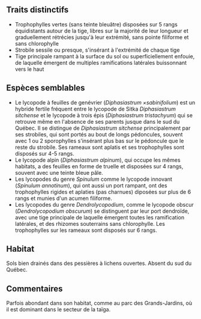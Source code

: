 
<!--
1-https://www.inaturalist.org/observations/229804372
1-https://www.inaturalist.org/observations/68989582
1-https://www.inaturalist.org/observations/139324348
2-https://www.inaturalist.org/observations/139324348
1-https://www.inaturalist.org/observations/31444485
1-https://www.inaturalist.org/observations/68416670
2-https://www.inaturalist.org/observations/89381672
1-https://www.inaturalist.org/observations/31441657
-->

## Traits distinctifs
- Trophophylles vertes (sans teinte bleuâtre) disposées sur 5 rangs équidistants autour de la tige, libres sur la majorité de leur longueur et graduellement rétrécies jusqu'à leur extrémité, sans pointe filiforme et sans chlorophylle
- Strobile sessile ou presque, s'insérant à l'extrémité de chaque tige 
- Tige principale rampant à la surface du sol ou superficiellement enfouie, de laquelle émergent de multiples ramifications latérales buissonnant vers le haut

## Espèces semblables
- Le lycopode à feuilles de genévrier (_Diphasiastrum ×sabinifolium_) est un hybride fertile fréquent entre le lycopode de Sitka _Diphasiastrum sitchense_ et le lycopode à trois épis (_Diphasiastrum tristachyum_) qui se retrouve même en l'absence de ses parents jusque dans le sud du Québec. Il se distingue de _Diphasiastrum sitchense_ principalement par ses strobiles, qui sont portés au bout de longs pédoncules, souvent avec 1 ou 2 sporophylles s'insérant plus bas sur le pédoncule que le reste du strobile. Ses rameaux sont aplatis et ses trophophylles sont disposés sur 4-5 rangs.
- Le lycopode alpin (_Diphasiastrum alpinum_), qui occupe les mêmes habitats, a des feuilles en forme de truelle et disposées sur 4 rangs, souvent avec une teinte bleue pâle.
- Les lycopodes du genre _Spinulum_ comme le lycopode innovant (_Spinulum annotinum_), qui ont aussi un port rampant, ont des trophophylles rigides et aplaties (pas charnues) diposées sur plus de 6 rangs et munies d'un acumen filiforme.
- Les lycopodes du genre _Dendrolycopodium_, comme le lycopode obscur (_Dendrolycopodium obscurum_) se distinguent par leur port dendroïde, avec une tige principale de laquelle émergent toutes les ramification latérales, et des rhizomes souterrains sans chlorophylle. Les trophophylles sur les rameaux sont disposés sur 6 rangs.


## Habitat

Sols bien drainés dans des pessières à lichens ouvertes. Absent du sud du Québec.

## Commentaires

Parfois abondant dans son habitat, comme au parc des Grands-Jardins, où il est dominant dans le secteur de la taïga. 


